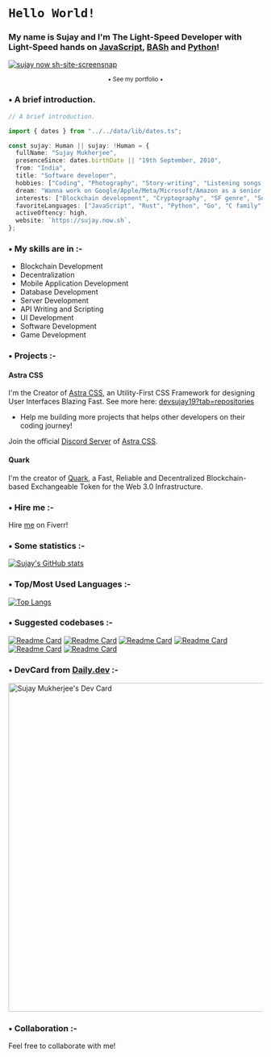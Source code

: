 # `Hello World!`

### My name is Sujay and I'm The Light-Speed Developer with Light-Speed hands on [JavaScript](https://github.com/topics/javascript), [BASh](https://github.com/topics/bash) and [Python](https://github.com/topics/python)!

<a href="https://sujay.now.sh?ref=https://github.com/devsujay19#sujay.now.sh-site-screensnap.png" target="_blank">

  ![sujay now sh-site-screensnap](https://github.com/user-attachments/assets/3c9179a3-f540-4258-885c-0dbd0291b860)

</a><p align="center"><small>• See my portfolio •</small></p>

### • A brief introduction.

```ts
// A brief introduction.

import { dates } from "../../data/lib/dates.ts";

const sujay: Human || sujay: !Human = {
  fullName: "Sujay Mukherjee",
  presenceSince: dates.birthDate || "19th September, 2010",
  from: "India",
  title: "Software developer",
  hobbies: ["Coding", "Photography", "Story-writing", "Listening songs & music"],
  dream: "Wanna work on Google/Apple/Meta/Microsoft/Amazon as a senior SE.",
  interests: ["Blockchain development", "Cryptography", "SF genre", "Someone..."],
  favoriteLanguages: ["JavaScript", "Rust", "Python", "Go", "C family", "Java"],
  activeOftency: high,
  website: `https://sujay.now.sh`,
};
```

### • My skills are in :-

- Blockchain Development
- Decentralization
- Mobile Application Development
- Database Development
- Server Development
- API Writing and Scripting
- UI Development
- Software Development
- Game Development

### • Projects :-

#### Astra CSS

I'm the Creator of [Astra CSS](https://github.com/devsujay19/astracss), an Utility-First CSS Framework for designing User Interfaces Blazing Fast.
See more here: [devsujay19?tab=repositories](https://github.com/devsujay19?tab=repositories)

- Help me building more projects that helps other developers on their coding journey!

Join the official [Discord Server](https://discord.gg/PuVSsSu59g) of [Astra CSS](https://astracss.vercel.app).

#### Quark

I'm the creator of [Quark](https://github.com/Quark-Network/quark), a Fast, Reliable and Decentralized Blockchain-based Exchangeable Token for the Web 3.0 Infrastructure.

### • Hire me :-

Hire [me](https://fiverr.com/jaymuk1) on Fiverr!

### • Some statistics :-

[![Sujay's GitHub stats](https://github-readme-stats.vercel.app/api?username=devsujay19&theme=tokyonight&show_icons=true&show=reviews,discussions_started,discussions_answered,prs_merged,prs_merged_percentage&broder_radius=5.0&hide_border=true&rank_icon=github)](https://github.com/devsujay19/devsujay19)

### • Top/Most Used Languages :-

[![Top Langs](https://github-readme-stats.vercel.app/api/top-langs/?username=devsujay19&layout=pie&langs_count=100&theme=tokyonight&hide_border=true)](https://github.com/devsujay19/Hello-World-In-17-Different-Programming-Languages)

### • Suggested codebases :-

[![Readme Card](https://github-readme-stats.vercel.app/api/pin/?username=devsujay19&repo=edex-ui&show_owner=true&theme=tokyonight&hide_border=true)](https://github.com/devsujay19/edex-ui)
[![Readme Card](https://github-readme-stats.vercel.app/api/pin/?username=devsujay19&repo=blocks&show_owner=true&&theme=tokyonight&hide_border=true)](https://github.com/devsujay19/blocks)
[![Readme Card](https://github-readme-stats.vercel.app/api/pin/?username=devsujay19&repo=ChatGPT-Desktop-Application&show_owner=true&theme=tokyonight&hide_border=true)](https://github.com/devsujay19/ChatGPT-Desktop-Application)
[![Readme Card](https://github-readme-stats.vercel.app/api/pin/?username=devsujay19&repo=spotify-tui&show_owner=true&theme=tokyonight&hide_border=true)](https://github.com/devsujay19/spotify-tui)
[![Readme Card](https://github-readme-stats.vercel.app/api/pin/?username=devsujay19&repo=mastodon&show_owner=true&theme=tokyonight&hide_border=true)](https://github.com/devsujay19/mastodon)
[![Readme Card](https://github-readme-stats.vercel.app/api/pin/?username=devsujay19&repo=NFT-AvatarGenerator&show_owner=true&theme=tokyonight&hide_border=true)](https://github.com/devsujay19/NFT-AvatarGenerator)

### • DevCard from [Daily.dev](https://daily.dev/devsujay19) :-

<a href="https://app.daily.dev/devsujay19"><img src="https://api.daily.dev/devcards/v2/2GPGjhX8T2ti0ZysE9KhE.png?type=wide&r=gqz" width="652" alt="Sujay Mukherjee's Dev Card"/></a>

### • Collaboration :-

Feel free to collaborate with me!
